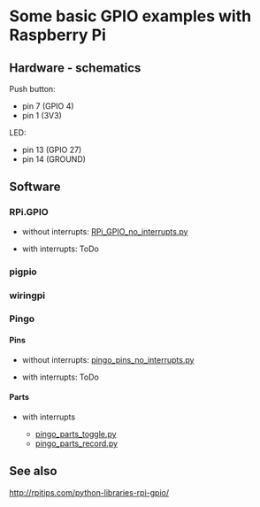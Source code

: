 # Some basic GPIO examples with Raspberry Pi

## Hardware - schematics

Push button:

 - pin 7 (GPIO 4)
 - pin 1 (3V3)

LED:

 - pin 13 (GPIO 27)
 - pin 14 (GROUND)
 
## Software

### RPi.GPIO

- without interrupts: [RPi_GPIO_no_interrupts.py](RPi_GPIO_no_interrupts.py)

- with interrupts: ToDo

### pigpio

### wiringpi

### Pingo

#### Pins

 - without interrupts: [pingo_pins_no_interrupts.py](pingo_pins_no_interrupts.py)

 - with interrupts: ToDo

#### Parts

 - with interrupts

   - [pingo_parts_toggle.py](pingo_parts_toggle.py)
   - [pingo_parts_record.py](pingo_parts_record.py)


## See also

http://rpitips.com/python-libraries-rpi-gpio/

